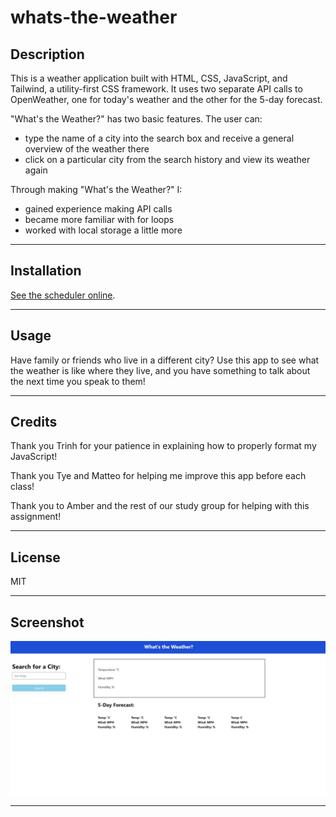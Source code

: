 # whats-the-weather

## Description

This is a weather application built with HTML, CSS, JavaScript, and Tailwind, a utility-first CSS framework. It uses two separate API calls to OpenWeather, one for today's weather and the other for the 5-day forecast.

"What's the Weather?" has two basic features. The user can:

- type the name of a city into the search box and receive a general overview of the weather there
- click on a particular city from the search history and view its weather again

Through making "What's the Weather?" I:

- gained experience making API calls
- became more familiar with for loops
- worked with local storage a little more

---

## Installation

 [See the scheduler online](https://scott-j-clarke.github.io/working-day-calendar/).

---

## Usage

Have family or friends who live in a different city? Use this app to see what the weather is like where they live, and you have something to talk about the next time you speak to them!

---

## Credits

Thank you Trinh for your patience in explaining how to properly format my JavaScript!

Thank you Tye and Matteo for helping me improve this app before each class! 

Thank you to Amber and the rest of our study group for helping with this assignment!

---

## License

MIT

---

## Screenshot

![What's the weather image](assets/img/whats-the-weather%20screenshot.jpg)

---
